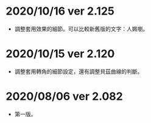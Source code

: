 # 2020/10/16 ver 2.125
* 調整套用效果的細節。可以比較新舊版的文字：人姵嚠。

# 2020/10/15 ver 2.120
* 調整套用轉角的細節設定，還有調整貝茲曲線的判斷。

# 2020/08/06 ver 2.082
* 第一版。


